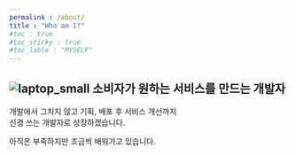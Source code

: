 ```yaml
---
permalink : /about/
title : "Who am I?"
#toc : true
#toc_sticky : true
#toc_lable : "MYSELF"
---
```


## ![laptop_small](https://user-images.githubusercontent.com/47583202/150623398-0017f7e5-0702-465b-ace0-3c20def1b681.png) **소비자가 원하는 서비스를 만드는 개발자**
개발에서 그치지 않고 기획, 배포 후 서비스 개선까지  
 신경 쓰는 개발자로 성장하겠습니다.  

아직은 부족하지만 조금씩 배워가고 있습니다.  
